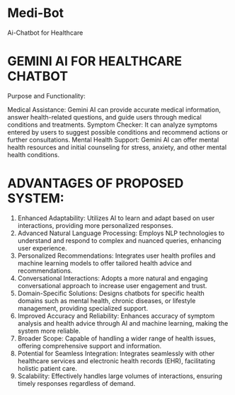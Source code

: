 # Medi-Bot
Ai-Chatbot for Healthcare

# GEMINI AI FOR HEALTHCARE CHATBOT
Purpose and Functionality:

Medical Assistance: Gemini AI can provide accurate medical information, answer health-related questions, and guide users through medical conditions and treatments.
Symptom Checker: It can analyze symptoms entered by users to suggest possible conditions and recommend actions or further consultations.
Mental Health Support: Gemini AI can offer mental health resources and initial counseling for stress, anxiety, and other mental health conditions.

# ADVANTAGES OF PROPOSED SYSTEM:
1. Enhanced Adaptability: Utilizes AI to learn and adapt based on user interactions, 
providing more personalized responses.
2. Advanced Natural Language Processing: Employs NLP technologies to understand 
and respond to complex and nuanced queries, enhancing user experience.
3. Personalized Recommendations: Integrates user health profiles and machine learning 
models to offer tailored health advice and recommendations.
4. Conversational Interactions: Adopts a more natural and engaging conversational 
approach to increase user engagement and trust.
5. Domain-Specific Solutions: Designs chatbots for specific health domains such as 
mental health, chronic diseases, or lifestyle management, providing specialized support.
6. Improved Accuracy and Reliability: Enhances accuracy of symptom analysis and 
health advice through AI and machine learning, making the system more reliable.
7. Broader Scope: Capable of handling a wider range of health issues, offering 
comprehensive support and information.
8. Potential for Seamless Integration: Integrates seamlessly with other healthcare 
services and electronic health records (EHR), facilitating holistic patient care.
9. Scalability: Effectively handles large volumes of interactions, ensuring timely 
responses regardless of demand.

